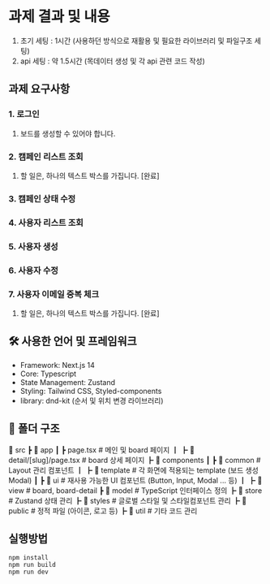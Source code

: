 # 과제 결과 및 내용

1. 초기 세팅 : 1시간 (사용하던 방식으로 재활용 및 필요한 라이브러리 및 파일구조 세팅)
2. api 세팅 : 약 1.5시간 (목데이터 생성 및 각 api 관련 코드 작성)

## 과제 요구사항

### 1. 로그인

1. 보드를 생성할 수 있어야 합니다.

### 2. 캠페인 리스트 조회

1. 할 일은, 하나의 텍스트 박스를 가집니다. [완료]

### 3. 캠페인 상태 수정

### 4. 사용자 리스트 조회

### 5. 사용자 생성

### 6. 사용자 수정

### 7. 사용자 이메일 중복 체크

1. 할 일은, 하나의 텍스트 박스를 가집니다. [완료]

## 🛠 사용한 언어 및 프레임워크

- Framework: Next.js 14
- Core: Typescript
- State Management: Zustand
- Styling: Tailwind CSS, Styled-components
- library: dnd-kit (순서 및 위치 변경 라이브러리)

## 📂 폴더 구조

📂 src
┣ 📂 app
┃ ┣ page.tsx # 메인 및 board 페이지
┃ ┣ 📂 detail/[slug]/page.tsx # board 상세 페이지
┣ 📂 components
┃ ┣ 📂 common # Layout 관리 컴포넌트
┃ ┣ 📂 template # 각 화면에 적용되는 template (보드 생성 Modal)
┃ ┣ 📂 ui # 재사용 가능한 UI 컴포넌트 (Button, Input, Modal ... 등)
┃ ┣ 📂 view # board, board-detail
┣ 📂 model # TypeScript 인터페이스 정의
┣ 📂 store # Zustand 상태 관리
┣ 📂 styles # 글로벌 스타일 및 스타일컴포넌트 관리
┣ 📂 public # 정적 파일 (아이콘, 로고 등)
┣ 📂 util # 기타 코드 관리

## 실행방법

```shell
npm install
npm run build
npm run dev
```
